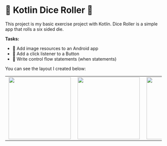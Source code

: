 # :game_die: Kotlin Dice Roller :game_die:

This project is my basic exercise project with Kotlin. Dice Roller is a simple app that rolls a six sided die.

 **Tasks:** 
- :game_die: Add image resources to an Android app
- :game_die: Add a click listener to a Button
- :game_die: Write control flow statements (when statements)
 
You can see the layout I created below:
  
  <div>
<table>
<tr>
    <td >
      <img src="https://user-images.githubusercontent.com/77737341/168500139-e9a7d52a-a828-4329-b96d-da326ce6d00c.png" width="200" hspace="3"/>
    </td>
   <td>
     <img src="https://user-images.githubusercontent.com/77737341/168500170-62c8d822-38e6-462c-b52c-62595f847e77.png" width="200" hspace="3"/>
    </td>
      <td>
     <img src="https://user-images.githubusercontent.com/77737341/168500190-896ada6e-cf3b-4de2-9dbd-868ea6f1ca2a.png" width="200" hspace="3"/>
    </td>
  
  </tr>
 </table>
  </div>
 
